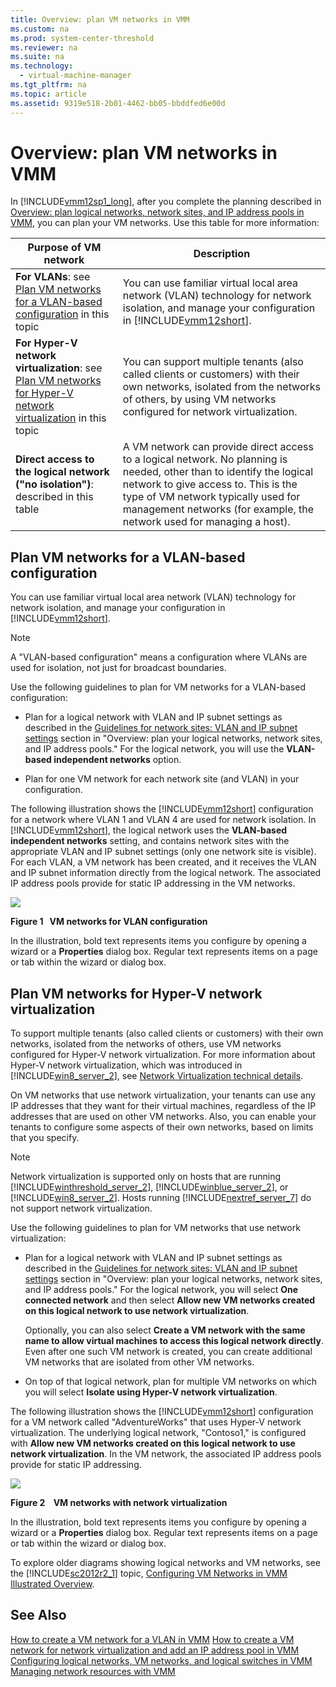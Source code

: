 ```yaml
---
title: Overview: plan VM networks in VMM
ms.custom: na
ms.prod: system-center-threshold
ms.reviewer: na
ms.suite: na
ms.technology: 
  - virtual-machine-manager
ms.tgt_pltfrm: na
ms.topic: article
ms.assetid: 9319e518-2b01-4462-bb05-bbddfed6e00d
---
```

# Overview: plan VM networks in VMM
In [!INCLUDE[vmm12sp1_long](./Token/vmm12sp1_long_md.md)], after you complete the planning described in [Overview: plan logical networks, network sites, and IP address pools in VMM](./Overview--plan-logical-networks,-network-sites,-and-IP-address-pools-in-VMM.md), you can plan your VM networks. Use this table for more information:

|Purpose of VM network|Description|
|-------------------------|---------------|
|**For VLANs**: see [Plan VM networks for a VLAN-based configuration](./Overview--plan-VM-networks-in-VMM.md#BKMK_VLAN) in this topic|You can use familiar virtual local area network \(VLAN\) technology for network isolation, and manage your configuration in [!INCLUDE[vmm12short](./Token/vmm12short_md.md)].|
|**For Hyper\-V network virtualization**: see [Plan VM networks for Hyper-V network virtualization](./Overview--plan-VM-networks-in-VMM.md#BKMK_hnv) in this topic|You can support multiple tenants \(also called clients or customers\) with their own networks, isolated from the networks of others, by using VM networks configured for network virtualization.|
|**Direct access to the logical network \("no isolation"\)**: described in this table|A VM network can provide direct access to a logical network. No planning is needed, other than to identify the logical network to give access to. This is the type of VM network typically used for management networks \(for example, the network used for managing a host\).|

## <a name="BKMK_VLAN"></a>Plan VM networks for a VLAN\-based configuration
You can use familiar virtual local area network \(VLAN\) technology for network isolation, and manage your configuration in [!INCLUDE[vmm12short](./Token/vmm12short_md.md)].

> [!NOTE]
> A "VLAN\-based configuration" means a configuration where VLANs are used for isolation, not just for broadcast boundaries.

Use the following guidelines to plan for VM networks for a VLAN\-based configuration:

-   Plan for a logical network with VLAN and IP subnet settings as described in the [Guidelines for network sites: VLAN and IP subnet settings](./Overview--plan-logical-networks,-network-sites,-and-IP-address-pools-in-VMM.md#BKMK_vlans_ip) section in "Overview: plan your logical networks, network sites, and IP address pools." For the logical network, you will use the **VLAN\-based independent networks** option.

-   Plan for one VM network for each network site \(and VLAN\) in your configuration.

The following illustration shows the [!INCLUDE[vmm12short](./Token/vmm12short_md.md)] configuration for a network where VLAN 1 and VLAN 4 are used for network isolation. In [!INCLUDE[vmm12short](./Token/vmm12short_md.md)], the logical network uses the **VLAN\-based independent networks** setting, and contains network sites with the appropriate VLAN and IP subnet settings \(only one network site is visible\). For each VLAN, a VM network has been created, and it receives the VLAN and IP subnet information directly from the logical network. The associated IP address pools provide for static IP addressing in the VM networks.

![](/Image/01_TH_VM_netwk_VLAN.png)

**Figure 1   VM networks for VLAN configuration**

In the illustration, bold text represents items you configure by opening a wizard or a **Properties** dialog box. Regular text represents items on a page or tab within the wizard or dialog box.

## <a name="BKMK_hnv"></a>Plan VM networks for Hyper\-V network virtualization
To support multiple tenants \(also called clients or customers\) with their own networks, isolated from the networks of others, use VM networks configured for Hyper\-V network virtualization. For more information about Hyper\-V network virtualization, which was introduced in [!INCLUDE[win8_server_2](./Token/win8_server_2_md.md)], see [Network Virtualization technical details](http://technet.microsoft.com/library/jj134174.aspx).

On VM networks that use network virtualization, your tenants can use any IP addresses that they want for their virtual machines, regardless of the IP addresses that are used on other VM networks. Also, you can enable your tenants to configure some aspects of their own networks, based on limits that you specify.

> [!NOTE]
> Network virtualization is supported only on hosts that are running [!INCLUDE[winthreshold_server_2](./Token/winthreshold_server_2_md.md)], [!INCLUDE[winblue_server_2](./Token/winblue_server_2_md.md)], or [!INCLUDE[win8_server_2](./Token/win8_server_2_md.md)]. Hosts running [!INCLUDE[nextref_server_7](./Token/nextref_server_7_md.md)] do not support network virtualization.

Use the following guidelines to plan for VM networks that use network virtualization:

-   Plan for a logical network with VLAN and IP subnet settings as described in the [Guidelines for network sites: VLAN and IP subnet settings](./Overview--plan-logical-networks,-network-sites,-and-IP-address-pools-in-VMM.md#BKMK_vlans_ip) section in "Overview: plan your logical networks, network sites, and IP address pools." For the logical network, you will select **One connected network** and then select **Allow new VM networks created on this logical network to use network virtualization**.

    Optionally, you can also select **Create a VM network with the same name to allow virtual machines to access this logical network directly**. Even after one such VM network is created, you can create additional VM networks that are isolated from other VM networks.

-   On top of that logical network, plan for multiple VM networks on which you will select **Isolate using Hyper\-V network virtualization**.

The following illustration shows the [!INCLUDE[vmm12short](./Token/vmm12short_md.md)] configuration for  a VM network called "AdventureWorks" that uses Hyper\-V network virtualization. The underlying logical network, "Contoso1," is configured with **Allow new VM networks created on this logical network to use network virtualization**. In the VM network, the associated IP address pools provide for static IP addressing.

![](/Image/02_th_vm_netwk_nv.gif)

**Figure 2    VM networks with network virtualization**

In the illustration, bold text represents items you configure by opening a wizard or a **Properties** dialog box. Regular text represents items on a page or tab within the wizard or dialog box.

To explore older diagrams showing logical networks and VM networks, see the [!INCLUDE[sc2012r2_1](./Token/sc2012r2_1_md.md)] topic, [Configuring VM Networks in VMM Illustrated Overview](https://technet.microsoft.com/library/jj983727.aspx).

## See Also
[How to create a VM network for a VLAN in VMM](./How-to-create-a-VM-network-for-a-VLAN-in-VMM.md)
[How to create a VM network for network virtualization and add an IP address pool in VMM](./How-to-create-a-VM-network-for-network-virtualization-and-add-an-IP-address-pool-in-VMM.md)
[Configuring logical networks, VM networks, and logical switches in VMM](./Configuring-logical-networks,-VM-networks,-and-logical-switches-in-VMM.md)
[Managing network resources with VMM](./Managing-network-resources-with-VMM.md)


